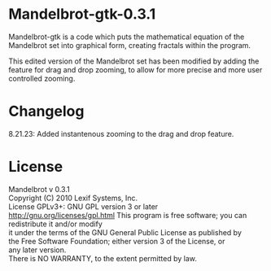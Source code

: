 # Mandelbrot-gtk-0.3.1
Mandelbrot-gtk is a code which puts the mathematical equation of the Mandelbrot set into graphical form, creating fractals within the program.

This edited version of the Mandelbrot set has been modified by adding the feature for drag and drop zooming, to allow for more precise
and more user controlled zooming.

# Changelog
8.21.23: Added instantenous zooming to the drag and drop feature.

# License

Mandelbrot v 0.3.1                                                     
Copyright (C) 2010 Lexif Systems, Inc.                                        
License GPLv3+: GNU GPL version 3 or later <http://gnu.org/licenses/gpl.html> 
This program is free software; you can redistribute it and/or modify        
it under the terms of the GNU General Public License as published by         
the Free Software Foundation; either version 3 of the License, or            
any later version.                                                            
There is NO WARRANTY, to the extent permitted by law.
